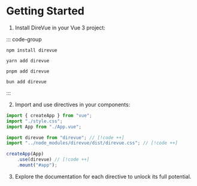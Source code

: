 # Getting Started

1. Install DireVue in your Vue 3 project:

::: code-group

```bash[npm]
npm install direvue
```
```bash[yarn]
yarn add direvue
```
```bash[pnpm]
pnpm add direvue
```
```bash[bun]
bun add direvue
```

:::

2. Import and use directives in your components:

```js
import { createApp } from "vue";
import "./style.css";
import App from "./App.vue";

import direvue from "direvue"; // [!code ++]
import "../node_modules/direvue/dist/direvue.css"; // [!code ++]

createApp(App)
    .use(direvue) // [!code ++]
    .mount("#app");
```

3. Explore the documentation for each directive to unlock its full potential.